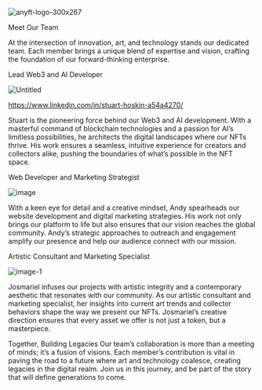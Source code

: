 ![anyft-logo-300x267](https://github.com/AnyFT-AI-NFT/Public_Files/assets/89907172/cd26fac3-2fd8-42d1-9d81-d31228b95ddf)


Meet Our Team

At the intersection of innovation, art, and technology stands our dedicated team. Each member brings a unique blend of expertise and vision, crafting the foundation of our forward-thinking enterprise.

Lead Web3 and AI Developer

![Untitled](https://github.com/AnyFT-AI-NFT/Public_Files/assets/89907172/c247d715-2c4e-40c9-980e-1b8ddd7ddbbc)

https://www.linkedin.com/in/stuart-hoskin-a54a4270/

Stuart is the pioneering force behind our Web3 and AI development. With a masterful command of blockchain technologies and a passion for AI’s limitless possibilities, he architects the digital landscapes where our NFTs thrive. His work ensures a seamless, intuitive experience for creators and collectors alike, pushing the boundaries of what’s possible in the NFT space.

Web Developer and Marketing Strategist

![image](https://github.com/AnyFT-AI-NFT/Public_Files/assets/89907172/b29ed84a-9ae0-4083-b076-c58cc1708d26)

With a keen eye for detail and a creative mindset, Andy spearheads our website development and digital marketing strategies. His work not only brings our platform to life but also ensures that our vision reaches the global community. Andy’s strategic approaches to outreach and engagement amplify our presence and help our audience connect with our mission.

Artistic Consultant and Marketing Specialist

![image-1](https://github.com/AnyFT-AI-NFT/Public_Files/assets/89907172/07a47925-39e7-46b3-ae7b-5959693f882e)

Josmariel infuses our projects with artistic integrity and a contemporary aesthetic that resonates with our community. As our artistic consultant and marketing specialist, her insights into current art trends and collector behaviors shape the way we present our NFTs. Josmariel’s creative direction ensures that every asset we offer is not just a token, but a masterpiece.

Together, Building Legacies Our team’s collaboration is more than a meeting of minds; it’s a fusion of visions. Each member’s contribution is vital in paving the road to a future where art and technology coalesce, creating legacies in the digital realm. Join us in this journey, and be part of the story that will define generations to come.
